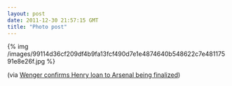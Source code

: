 ```yaml
---
layout: post
date: 2011-12-30 21:57:15 GMT
title: "Photo post"
---
```

{% img /images/99114d36cf209df4b9fa13fcf490d7e1e4874640b548622c7e48117591e8e26f.jpg %}

<p>(via <a href="http://feedproxy.google.com/~r/SoccerByIves/~3/UCnOq9jdI7E/wenger-confirms-henry-loan-to-arsenal-being-finalized.html">Wenger confirms Henry loan to Arsenal being finalized</a>)</p> 